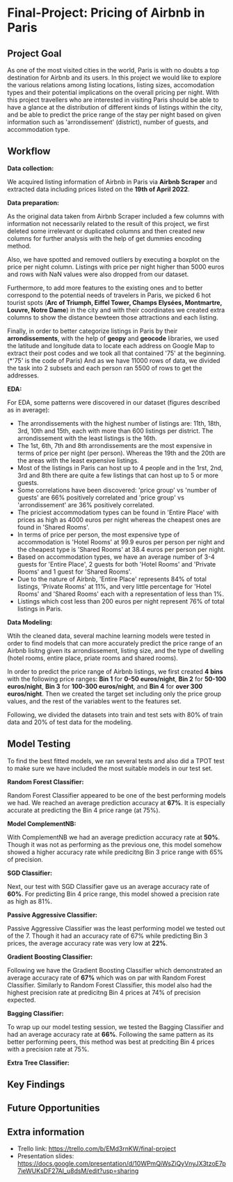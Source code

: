 # Final-Project: Pricing of Airbnb in Paris

## Project Goal
As one of the most visited cities in the world, Paris is with no doubts a top destination for Airbnb and its users. In this project we would like to explore the various relations among listing locations, listing sizes, accomodation types and their potential implications on the overall pricing per night. With this project travellers who are interested in visiting Paris should be able to have a glance at the distribution of different kinds of listings within the city, and be able to predict the price range of the stay per night based on given information such as 'arrondissement' (district), number of guests, and accommodation type.

## Workflow

**Data collection:** 

We acquired listing information of Airbnb in Paris via **Airbnb Scraper** and extracted data including prices listed on the **19th of April 2022**. 

**Data preparation:**

As the original data taken from Airbnb Scraper included a few columns with information not necessarily related to the result of this project, we first deleted some irrelevant or duplicated columns and then created new columns for further analysis with the help of get dummies encoding method. 

Also, we have spotted and removed outliers by executing a boxplot on the price per night column. Listings with price per night higher than 5000 euros and rows with NaN values were also dropped from our dataset.

Furthermore, to add more features to the existing ones and to better correspond to the potential needs of travelers in Paris, we picked 6 hot tourist spots 
(**Arc of Triumph, Eiffel Tower, Champs Elysées, Montmartre, Louvre, Notre Dame**) in the city and with their coordinates we created extra columns to show the distance bewteen those attractions and each listing.

Finally, in order to better categorize listings in Paris by their **arrondissements**, with the help of **geopy** and **geocode** libraries, we used the latitude and longitude data to locate each address on Google Map to extract their post codes and we took all that contained '75' at the beginning. (*'75' is the code of Paris) And as we have 11000 rows of data, we divided the task into 2 subsets and each person ran 5500 of rows to get the addresses.

**EDA:**

For EDA, some patterns were discovered in our dataset (figures described as in average):

- The arrondissements with the highest number of listings are: 11th, 18th, 3rd, 10th and 15th, each with more than 600 listings per district. The arrondissement with the least listings is the 16th.
- The 1st, 6th, 7th and 8th arrondissements are the most expensive in terms of price per night (per person). Whereas the 19th and the 20th are the areas with the least expensive listings.
- Most of the listings in Paris can host up to 4 people and in the 1rst, 2nd, 3rd and 8th there are quite a few listings that can host up to 5 or more guests.
- Some correlations have been discovered: 'price group' vs 'number of guests' are 66% positively correlated and 'price group' vs 'arrondissement' are 36% positively correlated.
- The priciest accommodatiom types can be found in 'Entire Place' with prices as high as 4000 euros per night whereas the cheapest ones are found in 'Shared Rooms'. 
- In terms of price per person, the most expensive type of accommodation is 'Hotel Rooms' at 99.9 euros per person per night and the cheapest type is 'Shared Rooms' at 38.4 euros per person per night.
- Based on accommodation types, we have an average number of 3-4 guests for 'Entire Place', 2 guests for both 'Hotel Rooms' and 'Private Rooms' and 1 guest for 'Shared Rooms'.
- Due to the nature of Airbnb, 'Entire Place' represents 84% of total listings, 'Private Rooms' at 11%, and very little percentage for 'Hotel Rooms' and 'Shared Rooms' each with a representation of less than 1%.
- Listings which cost less than 200 euros per night represent 76% of total listings in Paris.

**Data Modeling:** 

Wtih the cleaned data, several machine learning models were tested in order to find models that can more accurately predict the price range of an Airbnb
lisitng given its arrondissement, listing size, and the type of dwelling (hotel rooms, entire place, priate rooms and shared rooms).

In order to predict the price range of Airbnb listings, we first created **4 bins** with the following price ranges: **Bin 1** for **0-50 euros/night**, **Bin 2** for **50-100 euros/night**, **Bin 3** for **100-300 euros/night**, and **Bin 4** for **over 300 euros/night**. Then we created the target set including only the price group values, and the rest of the variables went to the features set.

Following, we divided the datasets into train and test sets with 80% of train data and 20% of test data for the modeling.


## Model Testing

To find the best fitted models, we ran several tests and also did a TPOT test to make sure we have included the most suitable models in our test set.

**Random Forest Classifier:**

Random Forest Classifier appeared to be one of the best performing models we had. We reached an average prediction accuracy at **67%**. It is especially accurate at predicting the Bin 4 price range (at 75%).

**Model ComplementNB:**

With ComplementNB we had an average prediction accuracy rate at **50%**. Though it was not as performing as the previous one, this model somehow showed a higher accuracy rate while predicitng Bin 3 price range with 65% of precision.

**SGD Classifier:**

Next, our test with SGD Classifier gave us an average accuracy rate of **60%**. For predicting Bin 4 price range, this model showed a precision rate as high as 81%.

**Passive Aggressive Classifier:**

Passive Aggressive Classifier was the least performing model we tested out of the 7. Though it had an accuracy rate of 67% while predicting Bin 3 prices, the average accuracy rate was very low at **22%**.

**Gradient Boosting Classifier:**

Following we have the Gradient Boosting Classifier which demonstrated an average accuracy rate of **67%** which was on par with Random Forest Classifier. Similarly to Random Forest Classifier, this model also had the highest precision rate at predicitng Bin 4 prices at 74% of precision expected.

**Bagging Classifier:**

To wrap up our model testing session, we tested the Bagging Classifier and had an average accuracy rate at **66%**. Following the same pattern as its better performing peers, this method was best at predciting Bin 4 prices with a precision rate at 75%.

**Extra Tree Classifier:**


## Key Findings

## Future Opportunities

## Extra information
- Trello link: https://trello.com/b/EMd3rnKW/final-project
- Presentation slides: https://docs.google.com/presentation/d/10WPmQiWsZiQyVnyJX3tzoE7p7ieWUKsDF27AI_u8dsM/edit?usp=sharing

